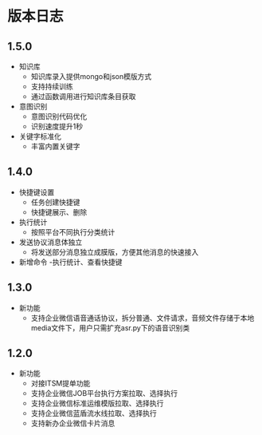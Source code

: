 # 版本日志

## 1.5.0

- 知识库
  - 知识库录入提供mongo和json模版方式
  - 支持持续训练
  - 通过函数调用进行知识库条目获取
- 意图识别
  - 意图识别代码优化
  - 识别速度提升1秒
- 关键字标准化
  - 丰富内置关键字


## 1.4.0

- 快捷键设置
  - 任务创建快捷键
  - 快捷键展示、删除
- 执行统计
  - 按照平台不同执行分类统计
- 发送协议消息体独立
  - 将发送部分消息独立成膜版，方便其他消息的快速接入
- 新增命令
  -执行统计、查看快捷键

## 1.3.0

- 新功能
  - 支持企业微信语音通话协议，拆分普通、文件请求，音频文件存储于本地media文件下，用户只需扩充asr.py下的语音识别类


## 1.2.0

- 新功能
  - 对接ITSM提单功能
  - 支持企业微信JOB平台执行方案拉取、选择执行
  - 支持企业微信标准运维模版拉取、选择执行
  - 支持企业微信蓝盾流水线拉取、选择执行
  - 支持新办企业微信卡片消息
